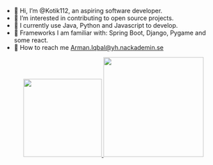 - 👋 Hi, I’m @Kotik112, an aspiring software developer.
- 👀 I’m interested in contributing to open source projects.
- 📑 I currently use Java, Python and Javascript to develop.
- 💫 Frameworks I am familiar with: Spring Boot, Django, Pygame and some react.
- 📧 How to reach me Arman.Iqbal@yh.nackademin.se



<!---
Kotik112/Kotik112 is a ✨ special ✨ repository because its `README.md` (this file) appears on your GitHub profile.
You can click the Preview link to take a look at your changes.

![Kotik's GitHub stats](https://github-readme-stats.vercel.app/api?username=Kotik112&theme=great-gatsby)
![Kotik's Top Langs](https://github-readme-stats.vercel.app/api/top-langs/?username=Kotik112&hide=html,scss,stylus,blade,css,shell,batchfile,dockerfile&show_icons=true&count_private=true&theme=great-gatsby)
-->
<p align="center">
  <a href="https://github.com/Kotik112">
    <img height="180em" src="https://github-readme-stats.vercel.app/api?username=Kotik112&theme=great-gatsby" />
    <img height="230em" src="https://github-readme-stats.vercel.app/api/top-langs/?username=Kotik112&hide=html,scss,stylus,blade,css,shell,batchfile,dockerfile&show_icons=true&count_private=true&theme=great-gatsby" />
  </a>
</p>
